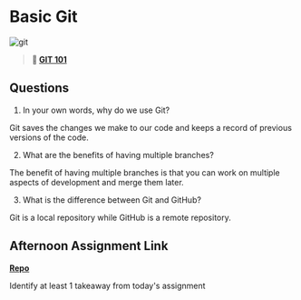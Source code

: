 # Basic Git

![git](https://git-scm.com/images/branching-illustration@2x.png)

> **📖 [GIT 101](https://codeworksacademy.com/fs-student-guide/resources/wk1/01-GIT)**

## Questions

1. In your own words, why do we use Git?

Git saves the changes we make to our code and keeps a record of previous versions of the code. 

2. What are the benefits of having multiple branches?

The benefit of having multiple branches is that you can work on multiple aspects of development and merge them later. 


3. What is the difference between Git and GitHub?

Git is a local repository while GitHub is a remote repository. 


## Afternoon Assignment Link

**[Repo](https://github.com/BDVassar/<ASSIGNMENT_REPO>)**

Identify at least 1 takeaway from today's assignment
